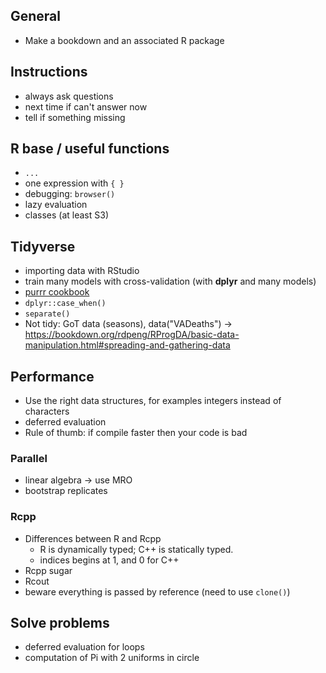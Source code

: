 ## General

- Make a bookdown and an associated R package

## Instructions

- always ask questions
- next time if can't answer now
- tell if something missing

## R base / useful functions


- `...`
- one expression with `{ }`
- debugging: `browser()`
- lazy evaluation
- classes (at least S3)

## Tidyverse

- importing data with RStudio
- train many models with cross-validation (with **dplyr** and many models)
- [purrr cookbook](http://colinfay.me/purrr-cookbook/)
- `dplyr::case_when()`
- `separate()`
- Not tidy: GoT data (seasons), data("VADeaths") -> https://bookdown.org/rdpeng/RProgDA/basic-data-manipulation.html#spreading-and-gathering-data


## Performance

- Use the right data structures, for examples integers instead of characters
- deferred evaluation
- Rule of thumb: if compile faster then your code is bad
  
### Parallel

- linear algebra -> use MRO
- bootstrap replicates
  
### Rcpp

- Differences between R and Rcpp
  - R is dynamically typed; C++ is statically typed.
  - indices begins at 1, and 0 for C++
- Rcpp sugar
- Rcout
- beware everything is passed by reference (need to use `clone()`)

  
## Solve problems

- deferred evaluation for loops
- computation of Pi with 2 uniforms in circle
